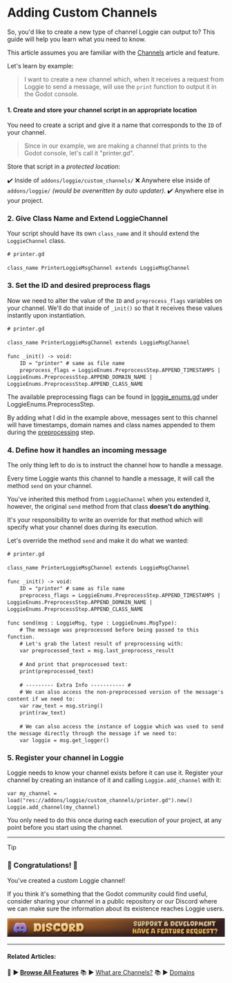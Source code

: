 # Adding Custom Channels

So, you'd like to create a new type of channel Loggie can output to?
This guide will help you learn what you need to know.

This article assumes you are familiar with the [Channels](docs/features/CHANNELS.md) article and feature.

Let's learn by example:

> I want to create a new channel which, when it receives a request from Loggie to send a message, will use the `print` function to output it in the Godot console.

#### 1. Create and store your channel script in an appropriate location

You need to create a script and give it a name that corresponds to the `ID` of your channel.

> Since in our example, we are making a channel that prints to the Godot console, let's call it "printer.gd".

Store that script in a *protected location*:

✔️ Inside of `addons/loggie/custom_channels/`
❌ Anywhere else inside of `addons/loggie/` *(would be overwritten by auto updater)*.
✔️ Anywhere else in your project.

### 2. Give Class Name and Extend LoggieChannel

Your script should have its own `class_name` and it should extend the `LoggieChannel` class.

```gdscript
# printer.gd

class_name PrinterLoggieMsgChannel extends LoggieMsgChannel
```

### 3. Set the ID and desired preprocess flags

Now we need to alter the value of the `ID` and `preprocess_flags` variables on your channel. We'll do that inside of `_init()` so that it receives these values instantly upon instantiation.

```gdscript
# printer.gd

class_name PrinterLoggieMsgChannel extends LoggieMsgChannel

func _init() -> void:
	ID = "printer" # same as file name
	preprocess_flags = LoggieEnums.PreprocessStep.APPEND_TIMESTAMPS | LoggieEnums.PreprocessStep.APPEND_DOMAIN_NAME | LoggieEnums.PreprocessStep.APPEND_CLASS_NAME
```

The available preprocessing flags can be found in [loggie_enums.gd](../../addons/loggie/tools/loggie_enums.gd) under LoggieEnums.PreprocessStep.

By adding what I did in the example above, messages sent to this channel will have timestamps, domain names and class names appended to them during the [preprocessing](PREPROCESSING.md) step.

### 4. Define how it handles an incoming message

The only thing left to do is to instruct the channel how to handle a message.

Every time Loggie wants this channel to handle a message, it will call the method `send` on your channel.

You've inherited this method from `LoggieChannel` when you extended it, however, the original `send` method from that class **doesn't do anything**.

It's your responsibility to write an override for that method which will specify what your channel does during its execution.

Let's override the method `send` and make it do what we wanted:

```gdscript
# printer.gd

class_name PrinterLoggieMsgChannel extends LoggieMsgChannel

func _init() -> void:
	ID = "printer" # same as file name
	preprocess_flags = LoggieEnums.PreprocessStep.APPEND_TIMESTAMPS | LoggieEnums.PreprocessStep.APPEND_DOMAIN_NAME | LoggieEnums.PreprocessStep.APPEND_CLASS_NAME

func send(msg : LoggieMsg, type : LoggieEnums.MsgType):
	# The message was preprocessed before being passed to this function.
	# Let's grab the latest result of preprocessing with:
	var preprocessed_text = msg.last_preprocess_result
	
	# And print that preprocessed text:
	print(preprocessed_text)

	# --------- Extra Info ----------- #
	# We can also access the non-preprocessed version of the message's content if we need to:
	var raw_text = msg.string()
	print(raw_text)

	# We can also access the instance of Loggie which was used to send the message directly through the message if we need to:
	var loggie = msg.get_logger()
```

### 5. Register your channel in Loggie

Loggie needs to know your channel exists before it can use it.
Register your channel by creating an instance of it and calling `Loggie.add_channel` with it:

```gdscript
var my_channel = load("res://addons/loggie/custom_channels/printer.gd").new()
Loggie.add_channel(my_channel)
```

You only need to do this once during each execution of your project, at any point before you start using the channel.

---

> [!TIP]
> ### 🎉 Congratulations! 🥳 
> 
> You've created a custom Loggie channel!
> 
> If you think it's something that the Godot community could find useful, consider sharing your channel in a public repository or our Discord where we can make sure the information about its existence reaches Loggie users.
> 
> [<img src="assets/banners/discord.png">](https://discord.gg/XPdxpMqmcs)

---
#### Related Articles:
👀 **► [Browse All Features](docs/ALL_FEATURES.md)**
📚 ► [What are Channels?](docs/features/CHANNELS.md)
📚 ► [Domains](docs/features/DOMAINS.md)